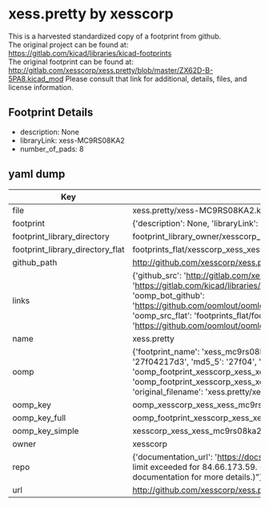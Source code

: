 # xess.pretty by xesscorp  
This is a harvested standardized copy of a footprint from github.  
The original project can be found at:  
https://gitlab.com/kicad/libraries/kicad-footprints  
The original footprint can be found at:
http://gitlab.com/xesscorp/xess.pretty/blob/master/ZX62D-B-5PA8.kicad_mod
Please consult that link for additional, details, files, and license information.  
## Footprint Details
* description: None  
* libraryLink: xess-MC9RS08KA2  
* number_of_pads: 8  
## yaml dump  
| Key | Value |  
| --- | --- |  
| file | xess.pretty/xess-MC9RS08KA2.kicad_mod |  
| footprint | {'description': None, 'libraryLink': 'xess-MC9RS08KA2', 'number_of_pads': 8} |  
| footprint_library_directory | footprint_library_owner/xesscorp_xess.pretty |  
| footprint_library_directory_flat | footprints_flat/xesscorp_xess_xess_mc9rs08ka2/working |  
| github_path | http://github.com/xesscorp/xess.pretty/blob/master/xess-MC9RS08KA2.kicad_mod |  
| links | {'github_src': 'http://gitlab.com/xesscorp/xess.pretty/blob/master/ZX62D-B-5PA8.kicad_mod', 'github_src_repo': 'https://gitlab.com/kicad/libraries/kicad-footprints', 'oomp_bot': 'footprints/xesscorp_xess_xess_mc9rs08ka2/working', 'oomp_bot_github': 'https://github.com/oomlout/oomlout_oomp_footprint_bot/tree/main/footprints/xesscorp_xess_xess_mc9rs08ka2/working', 'oomp_src_flat': 'footprints_flat/footprints_flat/xesscorp_xess_xess_mc9rs08ka2/working', 'oomp_src_flat_github': 'https://github.com/oomlout/oomlout_oomp_footprint_src/tree/main/footprints_flat/xesscorp_xess_xess_mc9rs08ka2/working'} |  
| name | xess.pretty |  
| oomp | {'footprint_name': 'xess_mc9rs08ka2', 'library_name': 'xess', 'md5': '27f04217d366ff346f2eef6a384d5186', 'md5_10': '27f04217d3', 'md5_5': '27f04', 'md5_6': '27f042', 'oomp_key': 'oomp_xesscorp_xess_xess_mc9rs08ka2', 'oomp_key_extra': 'oomp_footprint_xesscorp_xess_xess_mc9rs08ka2', 'oomp_key_full': 'oomp_footprint_xesscorp_xess_xess_mc9rs08ka2_27f042', 'oomp_key_simple': 'xesscorp_xess_xess_mc9rs08ka2', 'original_filename': 'xess.pretty/xess-MC9RS08KA2.kicad_mod', 'owner_name': 'xesscorp'} |  
| oomp_key | oomp_xesscorp_xess_xess_mc9rs08ka2 |  
| oomp_key_full | oomp_footprint_xesscorp_xess_xess_mc9rs08ka2 |  
| oomp_key_simple | xesscorp_xess_xess_mc9rs08ka2 |  
| owner | xesscorp |  
| repo | {'documentation_url': 'https://docs.github.com/rest/overview/resources-in-the-rest-api#rate-limiting', 'message': "API rate limit exceeded for 84.66.173.59. (But here's the good news: Authenticated requests get a higher rate limit. Check out the documentation for more details.)"} |  
| url | http://github.com/xesscorp/xess.pretty |  

